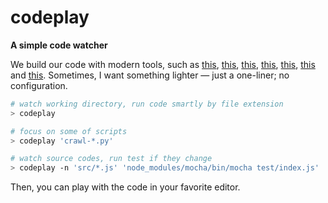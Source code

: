 codeplay
=========
**A simple code watcher**

We build our code with modern tools, such as [this](https://github.com/gulpjs/gulp), [this](http://gruntjs.com/sample-gruntfile), [this](https://github.com/brunch/brunch/blob/master/docs/config.md), [this](https://github.com/facebook/fb-flo), [this](https://atom.io/packages/build), [this](http://sublime-text-unofficial-documentation.readthedocs.org/en/latest/reference/build_systems/configuration.html) and [this](https://www.jetbrains.com/idea/help/creating-and-editing-run-debug-configurations.html). Sometimes, I want something lighter — just a one-liner; no configuration.

```bash
# watch working directory, run code smartly by file extension
> codeplay

# focus on some of scripts
> codeplay 'crawl-*.py'

# watch source codes, run test if they change
> codeplay -n 'src/*.js' 'node_modules/mocha/bin/mocha test/index.js'
```
Then, you can play with the code in your favorite editor.

